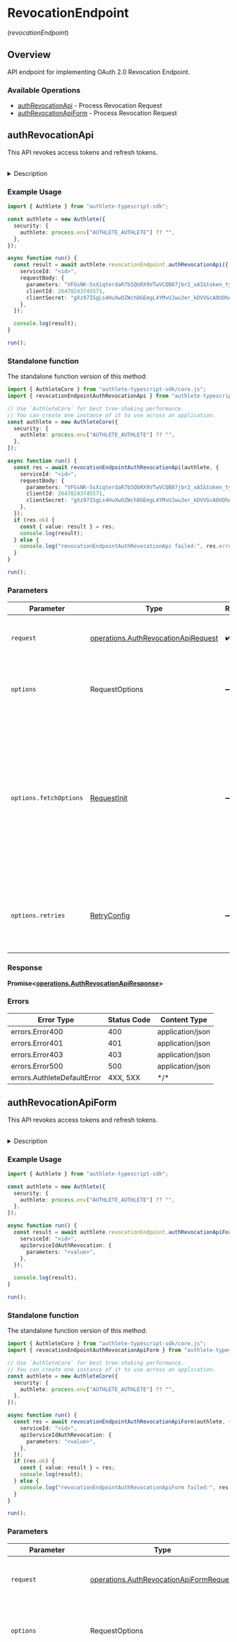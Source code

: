 # RevocationEndpoint
(*revocationEndpoint*)

## Overview

API endpoint for implementing OAuth 2.0 Revocation Endpoint.

### Available Operations

* [authRevocationApi](#authrevocationapi) - Process Revocation Request
* [authRevocationApiForm](#authrevocationapiform) - Process Revocation Request

## authRevocationApi

This API revokes access tokens and refresh tokens.

<br>
<details>
<summary>Description</summary>

This API is supposed to be called from within the implementation of the revocation endpoint ([RFC
7009](tools.ietf.org/html/rfc7009)) of the authorization server implementation in order to revoke
access tokens and refresh tokens.

The response from `/auth/revocation` API has some parameters. Among them, it is `action` parameter
that the authorization server implementation should check first because it denotes the next action
that the authorization server implementation should take. According to the value of `action`, the
authorization server implementation must take the steps described below.

**INTERNAL_SERVER_ERROR**

When the value of `action` is `INTERNAL_SERVER_ERROR`, it means that the request from the authorization
server implementation was wrong or that an error occurred in Authlete.
In either case, from the viewpoint of the client application, it is an error on the server side.
Therefore, the service implementation should generate a response to the client application with
HTTP status of "500 Internal Server Error".

The value of `responseContent` is a JSON string which describes the error, so it can be
used as the entity body of the response.

The following illustrates the response which the service implementation should generate and return
to the client application.

```
HTTP/1.1 500 Internal Server Error
Content-Type: application/json
Cache-Control: no-store
Pragma: no-cache

{responseContent}
```

**INVALID_CLIENT**

When the value of `action` is `INVALID_CLIENT`, it means that authentication of the client failed.
In this case, the HTTP status of the response to the client application is either "400 Bad Request"
or "401 Unauthorized". The description about `invalid_client` shown below is an excerpt from [RFC
6749](https://datatracker.ietf.org/doc/html/rfc6749).

`invalid_client`

> Client authentication failed (e.g., unknown client, no client authentication included, or unsupported
authentication method). The authorization server MAY return an HTTP 401 (Unauthorized) status code
to indicate which HTTP authentication schemes are supported. If the client attempted to authenticate
via the `Authorization` request header field, the authorization server MUST respond with an HTTP
401 (Unauthorized) status code and include the `WWW-Authenticate` response header field matching
the authentication scheme used by the client.

In either case, the value of `responseContent` is a JSON string which can be used as the entity
body of the response to the client application.

The following illustrates the response which the service implementation should generate and return
to the client application.

```
HTTP/1.1 400 Bad Request
Content-Type: application/json
Cache-Control: no-store
Pragma: no-cache

{responseContent}
```

<br>

```
HTTP/1.1 401 Unauthorized
WWW-Authenticate: {challenge}
Content-Type: application/json
Cache-Control: no-store
Pragma: no-cache

{responseContent}
```

**BAD_REQUEST**

When the value of `action` is `BAD_REQUEST`, it means that the request from the client application
is invalid.

The HTTP status of the response returned to the client application must be "400 Bad Request" and
the content type must be `application/json`. [RFC 7009](https://datatracker.ietf.org/doc/html/rfc7009),
[2.2.1. Error Respons](https://datatracker.ietf.org/doc/html/rfc7009#section-2.2.1) states "The
error presentation conforms to the definition in [Section 5.2](https://datatracker.ietf.org/doc/html/rfc6749#section-5.2)
of [[RFC 6749](https://datatracker.ietf.org/doc/html/rfc6749)]."

The value of `responseContent` is a JSON string which describes the error, so it can be used
as the entity body of the response.

The following illustrates the response which the authorization server implementation should generate
and return to the client application.

```
HTTP/1.1 400 Bad Request
Content-Type: application/json
Cache-Control: no-store
Pragma: no-cache

{responseContent}
```

**OK**

When the value of `action` is `OK`, it means that the request from the client application is valid
and the presented token has been revoked successfully or if the client submitted an invalid token.
Note that invalid tokens do not cause an error. See [2.2. Revocation Response](https://datatracker.ietf.org/doc/html/rfc7009#section-2.2) for details.

The HTTP status of the response returned to the client application must be 200 OK.

If the original request from the client application contains callback request parameter and its
value is not empty, the content type should be `application/javascript` and the content should be
a JavaScript snippet for JSONP.

The value of `responseContent` is JavaScript snippet if the original request from the client application
contains callback request parameter and its value is not empty. Otherwise, the value of `responseContent`
is `null`.

```
HTTP/1.1 200 OK
Content-Type: application/javascript
Cache-Control: no-store
Pragma: no-cache

{responseContent}
```
</details>


### Example Usage

<!-- UsageSnippet language="typescript" operationID="auth_revocation_api" method="post" path="/api/{serviceId}/auth/revocation" -->
```typescript
import { Authlete } from "authlete-typescript-sdk";

const authlete = new Authlete({
  security: {
    authlete: process.env["AUTHLETE_AUTHLETE"] ?? "",
  },
});

async function run() {
  const result = await authlete.revocationEndpoint.authRevocationApi({
    serviceId: "<id>",
    requestBody: {
      parameters: "VFGsNK-5sXiqterdaR7b5QbRX9VTwVCQB87jbr2_xAI&token_type_hint=access_token",
      clientId: 26478243745571,
      clientSecret: "gXz97ISgLs4HuXwOZWch8GEmgL4YMvUJwu3er_kDVVGcA0UOhA9avLPbEmoeZdagi9yC_-tEiT2BdRyH9dbrQQ",
    },
  });

  console.log(result);
}

run();
```

### Standalone function

The standalone function version of this method:

```typescript
import { AuthleteCore } from "authlete-typescript-sdk/core.js";
import { revocationEndpointAuthRevocationApi } from "authlete-typescript-sdk/funcs/revocationEndpointAuthRevocationApi.js";

// Use `AuthleteCore` for best tree-shaking performance.
// You can create one instance of it to use across an application.
const authlete = new AuthleteCore({
  security: {
    authlete: process.env["AUTHLETE_AUTHLETE"] ?? "",
  },
});

async function run() {
  const res = await revocationEndpointAuthRevocationApi(authlete, {
    serviceId: "<id>",
    requestBody: {
      parameters: "VFGsNK-5sXiqterdaR7b5QbRX9VTwVCQB87jbr2_xAI&token_type_hint=access_token",
      clientId: 26478243745571,
      clientSecret: "gXz97ISgLs4HuXwOZWch8GEmgL4YMvUJwu3er_kDVVGcA0UOhA9avLPbEmoeZdagi9yC_-tEiT2BdRyH9dbrQQ",
    },
  });
  if (res.ok) {
    const { value: result } = res;
    console.log(result);
  } else {
    console.log("revocationEndpointAuthRevocationApi failed:", res.error);
  }
}

run();
```

### Parameters

| Parameter                                                                                                                                                                      | Type                                                                                                                                                                           | Required                                                                                                                                                                       | Description                                                                                                                                                                    |
| ------------------------------------------------------------------------------------------------------------------------------------------------------------------------------ | ------------------------------------------------------------------------------------------------------------------------------------------------------------------------------ | ------------------------------------------------------------------------------------------------------------------------------------------------------------------------------ | ------------------------------------------------------------------------------------------------------------------------------------------------------------------------------ |
| `request`                                                                                                                                                                      | [operations.AuthRevocationApiRequest](../../models/operations/authrevocationapirequest.md)                                                                                     | :heavy_check_mark:                                                                                                                                                             | The request object to use for the request.                                                                                                                                     |
| `options`                                                                                                                                                                      | RequestOptions                                                                                                                                                                 | :heavy_minus_sign:                                                                                                                                                             | Used to set various options for making HTTP requests.                                                                                                                          |
| `options.fetchOptions`                                                                                                                                                         | [RequestInit](https://developer.mozilla.org/en-US/docs/Web/API/Request/Request#options)                                                                                        | :heavy_minus_sign:                                                                                                                                                             | Options that are passed to the underlying HTTP request. This can be used to inject extra headers for examples. All `Request` options, except `method` and `body`, are allowed. |
| `options.retries`                                                                                                                                                              | [RetryConfig](../../lib/utils/retryconfig.md)                                                                                                                                  | :heavy_minus_sign:                                                                                                                                                             | Enables retrying HTTP requests under certain failure conditions.                                                                                                               |

### Response

**Promise\<[operations.AuthRevocationApiResponse](../../models/operations/authrevocationapiresponse.md)\>**

### Errors

| Error Type                  | Status Code                 | Content Type                |
| --------------------------- | --------------------------- | --------------------------- |
| errors.Error400             | 400                         | application/json            |
| errors.Error401             | 401                         | application/json            |
| errors.Error403             | 403                         | application/json            |
| errors.Error500             | 500                         | application/json            |
| errors.AuthleteDefaultError | 4XX, 5XX                    | \*/\*                       |

## authRevocationApiForm

This API revokes access tokens and refresh tokens.

<br>
<details>
<summary>Description</summary>

This API is supposed to be called from within the implementation of the revocation endpoint ([RFC
7009](tools.ietf.org/html/rfc7009)) of the authorization server implementation in order to revoke
access tokens and refresh tokens.

The response from `/auth/revocation` API has some parameters. Among them, it is `action` parameter
that the authorization server implementation should check first because it denotes the next action
that the authorization server implementation should take. According to the value of `action`, the
authorization server implementation must take the steps described below.

**INTERNAL_SERVER_ERROR**

When the value of `action` is `INTERNAL_SERVER_ERROR`, it means that the request from the authorization
server implementation was wrong or that an error occurred in Authlete.
In either case, from the viewpoint of the client application, it is an error on the server side.
Therefore, the service implementation should generate a response to the client application with
HTTP status of "500 Internal Server Error".

The value of `responseContent` is a JSON string which describes the error, so it can be
used as the entity body of the response.

The following illustrates the response which the service implementation should generate and return
to the client application.

```
HTTP/1.1 500 Internal Server Error
Content-Type: application/json
Cache-Control: no-store
Pragma: no-cache

{responseContent}
```

**INVALID_CLIENT**

When the value of `action` is `INVALID_CLIENT`, it means that authentication of the client failed.
In this case, the HTTP status of the response to the client application is either "400 Bad Request"
or "401 Unauthorized". The description about `invalid_client` shown below is an excerpt from [RFC
6749](https://datatracker.ietf.org/doc/html/rfc6749).

`invalid_client`

> Client authentication failed (e.g., unknown client, no client authentication included, or unsupported
authentication method). The authorization server MAY return an HTTP 401 (Unauthorized) status code
to indicate which HTTP authentication schemes are supported. If the client attempted to authenticate
via the `Authorization` request header field, the authorization server MUST respond with an HTTP
401 (Unauthorized) status code and include the `WWW-Authenticate` response header field matching
the authentication scheme used by the client.

In either case, the value of `responseContent` is a JSON string which can be used as the entity
body of the response to the client application.

The following illustrates the response which the service implementation should generate and return
to the client application.

```
HTTP/1.1 400 Bad Request
Content-Type: application/json
Cache-Control: no-store
Pragma: no-cache

{responseContent}
```

<br>

```
HTTP/1.1 401 Unauthorized
WWW-Authenticate: {challenge}
Content-Type: application/json
Cache-Control: no-store
Pragma: no-cache

{responseContent}
```

**BAD_REQUEST**

When the value of `action` is `BAD_REQUEST`, it means that the request from the client application
is invalid.

The HTTP status of the response returned to the client application must be "400 Bad Request" and
the content type must be `application/json`. [RFC 7009](https://datatracker.ietf.org/doc/html/rfc7009),
[2.2.1. Error Respons](https://datatracker.ietf.org/doc/html/rfc7009#section-2.2.1) states "The
error presentation conforms to the definition in [Section 5.2](https://datatracker.ietf.org/doc/html/rfc6749#section-5.2)
of [[RFC 6749](https://datatracker.ietf.org/doc/html/rfc6749)]."

The value of `responseContent` is a JSON string which describes the error, so it can be used
as the entity body of the response.

The following illustrates the response which the authorization server implementation should generate
and return to the client application.

```
HTTP/1.1 400 Bad Request
Content-Type: application/json
Cache-Control: no-store
Pragma: no-cache

{responseContent}
```

**OK**

When the value of `action` is `OK`, it means that the request from the client application is valid
and the presented token has been revoked successfully or if the client submitted an invalid token.
Note that invalid tokens do not cause an error. See [2.2. Revocation Response](https://datatracker.ietf.org/doc/html/rfc7009#section-2.2) for details.

The HTTP status of the response returned to the client application must be 200 OK.

If the original request from the client application contains callback request parameter and its
value is not empty, the content type should be `application/javascript` and the content should be
a JavaScript snippet for JSONP.

The value of `responseContent` is JavaScript snippet if the original request from the client application
contains callback request parameter and its value is not empty. Otherwise, the value of `responseContent`
is `null`.

```
HTTP/1.1 200 OK
Content-Type: application/javascript
Cache-Control: no-store
Pragma: no-cache

{responseContent}
```
</details>


### Example Usage

<!-- UsageSnippet language="typescript" operationID="auth_revocation_api_form" method="post" path="/api/{serviceId}/auth/revocation" -->
```typescript
import { Authlete } from "authlete-typescript-sdk";

const authlete = new Authlete({
  security: {
    authlete: process.env["AUTHLETE_AUTHLETE"] ?? "",
  },
});

async function run() {
  const result = await authlete.revocationEndpoint.authRevocationApiForm({
    serviceId: "<id>",
    apiServiceIdAuthRevocation: {
      parameters: "<value>",
    },
  });

  console.log(result);
}

run();
```

### Standalone function

The standalone function version of this method:

```typescript
import { AuthleteCore } from "authlete-typescript-sdk/core.js";
import { revocationEndpointAuthRevocationApiForm } from "authlete-typescript-sdk/funcs/revocationEndpointAuthRevocationApiForm.js";

// Use `AuthleteCore` for best tree-shaking performance.
// You can create one instance of it to use across an application.
const authlete = new AuthleteCore({
  security: {
    authlete: process.env["AUTHLETE_AUTHLETE"] ?? "",
  },
});

async function run() {
  const res = await revocationEndpointAuthRevocationApiForm(authlete, {
    serviceId: "<id>",
    apiServiceIdAuthRevocation: {
      parameters: "<value>",
    },
  });
  if (res.ok) {
    const { value: result } = res;
    console.log(result);
  } else {
    console.log("revocationEndpointAuthRevocationApiForm failed:", res.error);
  }
}

run();
```

### Parameters

| Parameter                                                                                                                                                                      | Type                                                                                                                                                                           | Required                                                                                                                                                                       | Description                                                                                                                                                                    |
| ------------------------------------------------------------------------------------------------------------------------------------------------------------------------------ | ------------------------------------------------------------------------------------------------------------------------------------------------------------------------------ | ------------------------------------------------------------------------------------------------------------------------------------------------------------------------------ | ------------------------------------------------------------------------------------------------------------------------------------------------------------------------------ |
| `request`                                                                                                                                                                      | [operations.AuthRevocationApiFormRequest](../../models/operations/authrevocationapiformrequest.md)                                                                             | :heavy_check_mark:                                                                                                                                                             | The request object to use for the request.                                                                                                                                     |
| `options`                                                                                                                                                                      | RequestOptions                                                                                                                                                                 | :heavy_minus_sign:                                                                                                                                                             | Used to set various options for making HTTP requests.                                                                                                                          |
| `options.fetchOptions`                                                                                                                                                         | [RequestInit](https://developer.mozilla.org/en-US/docs/Web/API/Request/Request#options)                                                                                        | :heavy_minus_sign:                                                                                                                                                             | Options that are passed to the underlying HTTP request. This can be used to inject extra headers for examples. All `Request` options, except `method` and `body`, are allowed. |
| `options.retries`                                                                                                                                                              | [RetryConfig](../../lib/utils/retryconfig.md)                                                                                                                                  | :heavy_minus_sign:                                                                                                                                                             | Enables retrying HTTP requests under certain failure conditions.                                                                                                               |

### Response

**Promise\<[operations.AuthRevocationApiFormResponse](../../models/operations/authrevocationapiformresponse.md)\>**

### Errors

| Error Type                  | Status Code                 | Content Type                |
| --------------------------- | --------------------------- | --------------------------- |
| errors.Error400             | 400                         | application/json            |
| errors.Error401             | 401                         | application/json            |
| errors.Error403             | 403                         | application/json            |
| errors.Error500             | 500                         | application/json            |
| errors.AuthleteDefaultError | 4XX, 5XX                    | \*/\*                       |